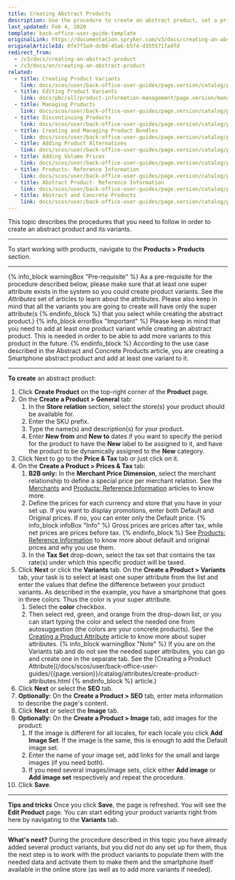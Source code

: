 ```yaml
---
title: Creating Abstract Products
description: Use the procedure to create an abstract product, set a price and validity period, define superattributes, images, and a store the product is available in.
last_updated: Feb 4, 2020
template: back-office-user-guide-template
originalLink: https://documentation.spryker.com/v3/docs/creating-an-abstract-product
originalArticleId: 0fe7f3a9-dc0d-45a6-b5f4-d355571fa4fd
redirect_from:
  - /v3/docs/creating-an-abstract-product
  - /v3/docs/en/creating-an-abstract-product
related:
  - title: Creating Product Variants
    link: docs/scos/user/back-office-user-guides/page.version/catalog/products/manage-concrete-products/creating-product-variants.html
  - title: Editing Product Variants
    link: docs/pbc/all/product-information-management/page.version/manage-in-the-back-office/products/manage-product-variants/edit-product-variants.html
  - title: Managing Products
    link: docs/scos/user/back-office-user-guides/page.version/catalog/products/managing-products/managing-products.html
  - title: Discontinuing Products
    link: docs/scos/user/back-office-user-guides/page.version/catalog/products/manage-concrete-products/discontinuing-products.html
  - title: Creating and Managing Product Bundles
    link: docs/scos/user/back-office-user-guides/page.version/catalog/products/manage-abstract-products/creating-product-bundles.html
  - title: Adding Product Alternatives
    link: docs/scos/user/back-office-user-guides/page.version/catalog/products/manage-concrete-products/adding-product-alternatives.html
  - title: Adding Volume Prices
    link: docs/scos/user/back-office-user-guides/page.version/catalog/products/manage-abstract-products/adding-volume-prices-to-abstract-products.html
  - title: Products- Reference Information
    link: docs/scos/user/back-office-user-guides/page.version/catalog/products/references/products-reference-information.html
  - title: Abstract Product- Reference Information
    link: docs/scos/user/back-office-user-guides/page.version/catalog/products/references/abstract-product-reference-information.html
  - title: Abstract and Concrete Products
    link: docs/scos/user/back-office-user-guides/page.version/catalog/products/abstract-and-concrete-products.html
---
```


This topic describes the procedures that you need to follow in order to create an abstract product and its variants.
***
To start working with products, navigate to the **Products > Products** section.
***
{% info_block warningBox "Pre-requisite" %}
As a pre-requisite for the procedure described below, please make sure that at least one super attribute exists in the system so you could create product variants. See the _Attributes_ set of articles to learn about the attributes. Please also keep in mind that all the variants you are going to create will have only the super attribute(s
{% endinfo_block %} that you select while creating the abstract product.)
{% info_block errorBox "Important" %}
Please keep in mind that you need to add at least one product variant while creating an abstract product. This is needed in order to be able to add more variants to this product in the future.
{% endinfo_block %}
According to the use case described in the Abstract and Concrete Products article, you are creating a Smartphone abstract product and add at least one variant to it.
***
**To create** an abstract product:
1. Click **Create Product** on the top-right corner of the **Product** page.
2. On the **Create a Product > General** tab:
    1. In the **Store relation** section, select the store(s) your product should be available for.
    2. Enter the SKU prefix.
    3. Type the name(s) and description(s) for your product.
    4. Enter **New from** and **New to** dates if you want to specify the period for the product to have the **New** label to be assigned to it, and have the product to be dynamically assigned to the **New** category.
3. Click Next to go to the **Price & Tax** tab or just click on it.
4. On the **Create a Product > Prices & Tax** tab:
    1. **B2B only:** In the **Merchant Price Dimension**, select the merchant relationship to define a special price per merchant relation. See the [Merchants](/docs/scos/user/back-office-user-guides/{{page.version}}/marketplace/marketplace.html) and [Products: Reference Information](/docs/scos/user/back-office-user-guides/{{page.version}}/catalog/products/references/products-reference-information.html) articles to know more.
    2. Define the prices for each currency and store that you have in your set up. If you want to display promotions, enter both Default and Original prices. If no, you can enter only the Default price.
    {% info_block infoBox "Info" %}
Gross prices are prices after tax, while net prices are prices before tax.
{% endinfo_block %}
    See [Products: Reference Information](/docs/scos/user/back-office-user-guides/{{page.version}}/catalog/products/references/products-reference-information.html) to know more about default and original prices and why you use them.
    3. In the **Tax Set** drop-down, select the tax set that contains the tax rate(s) under which this specific product will be taxed.
5. Click **Next** or click the **Variants** tab.
    On the **Create a Product > Variants** tab, your task is to select at least one super attribute from the list and enter the values that define the difference between your product variants.
As described in the example, you have a smartphone that goes in three colors. Thus the color is your super attribute.
    1. Select the **color** checkbox.
    2. Then select red, green, and orange from the drop-down list, or you can start typing the color and select the needed one from autosuggestion (the colors are your concrete products). See the [Creating a Product Attribute](/docs/scos/user/back-office-user-guides/{{page.version}}/catalog/attributes/create-product-attributes.html) article to know more about super attributes.
    {% info_block warningBox "Note" %}
If you are on the Variants tab and do not see the needed super attributes, you can go and create one in the separate tab. See the [Creating a Product Attribute](/docs/scos/user/back-office-user-guides/{{page.version}}/catalog/attributes/create-product-attributes.html
{% endinfo_block %} article.)
 6. Click **Next** or select the **SEO** tab.
 7. **Optionally:** On the **Create a Product > SEO** tab, enter meta information to describe the page's content.
 8.  Click **Next** or select the **Image** tab.
 9.  **Optionally:** On the **Create a Product > Image** tab, add images for the product:
        1.  If the image is different for all locales, for each locale you click **Add Image Set**. If the image is the same, this is enough to add the Default image set.
        2.  Enter the name of your image set, add links for the small and large images (if you need both).
       3.  If you need several images/image sets, click either **Add image** or **Add image set** respectively and repeat the procedure.
10. Click **Save**.
***
**Tips and tricks**
Once you click **Save**, the page is refreshed. You will see the **Edit Product** page. You can start editing your product variants right from here by navigating to the **Variants** tab.
***
**What's next?**
During the procedure described in this topic you have already added several product variants, but you did not do any set up for them, thus the next step is to work with the product variants to populate them with the needed data and activate them to make them and the smartphone itself available in the online store (as well as to add more variants if needed).
